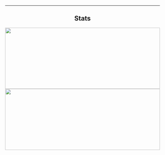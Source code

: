 <hr>
 <center>
  <h2 align="center">Stats</h2>
  <img align="center" width="100%" height="200" src="https://github-readme-stats.vercel.app/api?username=archisha69&show_icons=true&hide_border=false&line_height=20&title_color=336791&icon_color=1b93c9&show_owner=true&theme=dark"/>
  <img align="center" width="100%" height="200" src="https://github-readme-stats.vercel.app/api/top-langs/?username=archisha69&layout=compact&langs_count=6&theme=dark">
  <br>
